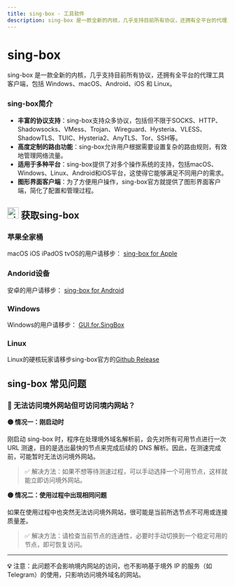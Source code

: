 ```yaml
---
title: sing-box - 工具软件
description: sing-box 是一款全新的内核，几乎支持目前所有协议，还拥有全平台的代理工具客户端，包括 Windows、macOS、Android、iOS 和 Linux。
---
```


# sing-box

sing-box 是一款全新的内核，几乎支持目前所有协议，还拥有全平台的代理工具客户端，包括 Windows、macOS、Android、iOS 和 Linux。

### sing-box简介

* **丰富的协议支持**：sing-box支持众多协议，包括但不限于SOCKS、HTTP、Shadowsocks、VMess、Trojan、Wireguard、Hysteria、VLESS、ShadowTLS、TUIC、Hysteria2、AnyTLS、Tor、SSH等​​。
* **高度定制的路由功能**：sing-box允许用户根据需要设置复杂的路由规则，有效地管理网络流量。
* **适用于多种平台**：sing-box提供了对多个操作系统的支持，包括macOS、Windows、Linux、Android和iOS平台，这使得它能够满足不同用户的需求​​。
* **图形界面客户端**：为了方便用户操作，sing-box官方就提供了图形界面客户端，简化了配置和管理过程。

## <img src="/images/image_spaces_2FtaiByLw8cj0IZKJTlaiM_2Fuploads_2FX6LBfzRlMdWyQVvPC9eg_2Fimage_1.png" width="26" height="26" alt="sing-box图标"> 获取sing-box

### 苹果全家桶

macOS iOS iPadOS tvOS的用户请移步： [sing-box for Apple](/tool/sing-boxforapple)

### Andorid设备

安卓的用户请移步： [sing-box for Android](/tool/sing-boxforandroid)

### Windows

Windows的用户请移步： [GUI.for.SingBox](/tool/guiforsing-box)

### Linux

Linux的硬核玩家请移步sing-box官方的[Github Release](https://github.com/SagerNet/sing-box/releases)

## sing-box 常见问题

### 🚫 无法访问境外网站但可访问境内网站？

**🟡 情况一：刚启动时**

刚启动 sing-box 时，程序在处理境外域名解析前，会先对所有可用节点进行一次 URL 测速，目的是选出最快的节点来完成后续的 DNS 解析。因此，在测速完成前，可能暂时无法访问境外网站。

> ✅ 解决方法：如果不想等待测速过程，可以手动选择一个可用节点，这样就能立即访问境外网站。

**🟡 情况二：使用过程中出现相同问题**

如果在使用过程中也突然无法访问境外网站，很可能是当前所选节点不可用或连接质量差。

> ✅ 解决方法：请检查当前节点的连通性，必要时手动切换到一个稳定可用的节点，即可恢复访问。

---

**💡** 注意：此问题不会影响境内网站的访问，也不影响基于境外 IP 的服务（如 Telegram）的使用，只影响访问境外域名的网站。

